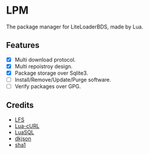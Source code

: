 # LPM
The package manager for LiteLoaderBDS, made by Lua.

## Features
 - [x] Multi download protocol.
 - [x] Multi repoistroy design.
 - [x] Package storage over Sqlite3.
 - [ ] Install/Remove/Update/Purge software.
 - [ ] Verify packages over GPG.

## Credits
 - [LFS](https://github.com/keplerproject/luafilesystem)
 - [Lua-cURL](https://github.com/Lua-cURL/Lua-cURLv3)
 - [LuaSQL](https://github.com/keplerproject/luasql)
 - [dkjson](https://github.com/LuaDist/dkjson)
 - [sha1](https://github.com/mpeterv/sha1)